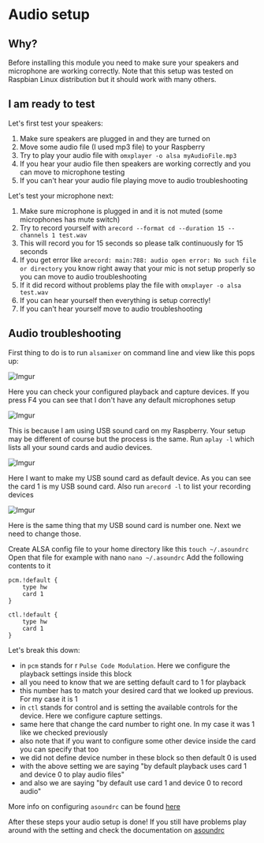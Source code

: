 # Audio setup

## Why?

Before installing this module you need to make sure your speakers and microphone are working correctly.
Note that this setup was tested on Raspbian Linux distribution but it should work with many others.

## I am ready to test

Let's first test your speakers:

1. Make sure speakers are plugged in and they are turned on
2. Move some audio file (I used mp3 file) to your Raspberry
3. Try to play your audio file with `omxplayer -o alsa myAudioFile.mp3`
4. If you hear your audio file then speakers are working correctly and you can move to microphone testing
5. If you can't hear your audio file playing move to audio troubleshooting

Let's test your microphone next:

1. Make sure microphone is plugged in and it is not muted (some microphones has mute switch)
2. Try to record yourself with `arecord --format cd --duration 15 --channels 1 test.wav`
3. This will record you for 15 seconds so please talk continuously for 15 seconds
4. If you get error like `arecord: main:788: audio open error: No such file or directory` you know right away that your mic is not setup properly so you can move to audio troubleshooting
5. If it did record without problems play the file with `omxplayer -o alsa test.wav`
6. If you can hear yourself then everything is setup correctly!
7. If you can't hear yourself move to audio troubleshooting

## Audio troubleshooting

First thing to do is to run `alsamixer` on command line and view like this pops up:

![Imgur](https://i.imgur.com/vXZzssQ.png)

Here you can check your configured playback and capture devices. If you press F4 you can see that I don't have any default microphones setup

![Imgur](https://i.imgur.com/ZDyInq9.png)

This is because I am using USB sound card on my Raspberry. Your setup may be different of course but the process is the same.
Run `aplay -l` which lists all your sound cards and audio devices.

![Imgur](https://i.imgur.com/72GDxex.png)

Here I want to make my USB sound card as default device. As you can see the card 1 is my USB sound card.
Also run `arecord -l` to list your recording devices

![Imgur](https://i.imgur.com/frl5K6s.png)

Here is the same thing that my USB sound card is number one. Next we need to change those.

Create ALSA config file to your home directory like this `touch ~/.asoundrc`
Open that file for example with nano `nano ~/.asoundrc`
Add the following contents to it

```
pcm.!default {
    type hw
    card 1
}

ctl.!default {
    type hw
    card 1
}
```

Let's break this down:

* in `pcm` stands for r `Pulse Code Modulation`.  Here we configure the playback settings inside this block
* all you need to know that we are setting default card to 1 for playback
* this number has to match your desired card that we looked up previous. For my case it is 1
* in `ctl` stands for control and is setting the available controls for the device. Here we configure capture settings.
* same here that change the card number to right one. In my case it was 1 like we checked previously
* also note that if you want to configure some other device inside the card you can specify that too
* we did not define device number in these block so then default 0 is used
* with the above setting we are saying "by default playback uses card 1 and device 0 to play audio files"
* and also we are saying "by default use card 1 and device 0 to record audio"

More info on configuring `asoundrc` can be found [here](https://www.alsa-project.org/main/index.php/Asoundrc)

After these steps your audio setup is done! If you still have problems play around with the setting and check the documentation on [asoundrc](https://www.alsa-project.org/main/index.php/Asoundrc)
